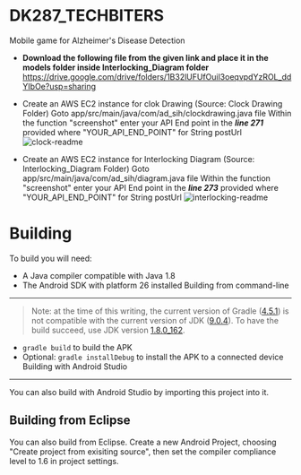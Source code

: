 # DK287_TECHBITERS
Mobile game for Alzheimer's Disease Detection 

* **Download the following file from the given link and place it in the models folder inside Interlocking_Diagram folder**
      https://drive.google.com/drive/folders/1B32lUFUfOuil3oeqvpdYzROL_ddYIbOe?usp=sharing
      
* Create an AWS EC2 instance for clok Drawing (Source: Clock Drawing Folder)
   Goto app/src/main/java/com/ad_sih/clockdrawing.java file 
   Within the function "screenshot" enter your API End point in the ***line 271*** provided where "YOUR_API_END_POINT" for String postUrl
   ![clock-readme](https://user-images.githubusercontent.com/47329924/89140580-ad0ad880-d55f-11ea-9944-bf02042e2f19.PNG)

   
* Create an AWS EC2 instance for Interlocking Diagram (Source: Interlocking_Diagram Folder)
  Goto app/src/main/java/com/ad_sih/diagram.java file
  Within the function "screenshot" enter your API End point in the ***line 273*** provided where "YOUR_API_END_POINT" for String postUrl
  ![interlocking-readme](https://user-images.githubusercontent.com/47329924/89140654-d75c9600-d55f-11ea-91db-f7fbd22af971.PNG)

  
Building
========
To build you will need:

 * A Java compiler compatible with Java 1.8
 * The Android SDK with platform 26 installed
 Building from command-line
--------------------------
> Note: at the time of this writing, the current version of Gradle ([4.5.1](https://gradle.org/releases/)) is not compatible with the current version of JDK ([9.0.4](http://www.oracle.com/technetwork/java/javase/downloads/jdk9-downloads-3848520.html)). To have the build succeed, use JDK version [1.8.0_162](http://www.oracle.com/technetwork/java/javase/downloads/jdk8-downloads-2133151.html).
 * `gradle build` to build the APK
 * Optional: `gradle installDebug` to install the APK to a connected device
 Building with Android Studio
---------------------
You can also build with Android Studio by importing this project into it.

Building from Eclipse
---------------------
You can also build from Eclipse. Create a new Android Project, choosing "Create
project from exisiting source", then set the compiler compliance level to 1.6
in project settings.
